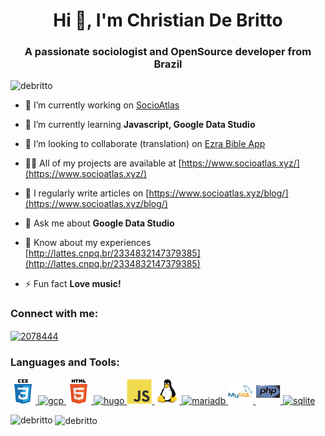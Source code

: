 <h1 align="center">Hi 👋, I'm Christian De Britto</h1>
<h3 align="center">A passionate sociologist and OpenSource developer from Brazil</h3>

<p align="left"> <img src="https://komarev.com/ghpvc/?username=debritto&label=Profile%20views&color=0e75b6&style=flat" alt="debritto" /> </p>

- 🔭 I’m currently working on [SocioAtlas](https://www.socioatlas.xyz/)

- 🌱 I’m currently learning **Javascript, Google Data Studio**

- 👯 I’m looking to collaborate (translation) on [Ezra Bible App](https://github.com/ezra-bible-app/ezra-bible-app)

- 👨‍💻 All of my projects are available at [https://www.socioatlas.xyz/](https://www.socioatlas.xyz/)

- 📝 I regularly write articles on [https://www.socioatlas.xyz/blog/](https://www.socioatlas.xyz/blog/)

- 💬 Ask me about **Google Data Studio**

- 📄 Know about my experiences [http://lattes.cnpq.br/2334832147379385](http://lattes.cnpq.br/2334832147379385)

- ⚡ Fun fact **Love music!**

<h3 align="left">Connect with me:</h3>
<p align="left">
<a href="https://stackoverflow.com/users/2078444" target="blank"><img align="center" src="https://raw.githubusercontent.com/rahuldkjain/github-profile-readme-generator/master/src/images/icons/Social/stack-overflow.svg" alt="2078444" height="30" width="40" /></a>
</p>

<h3 align="left">Languages and Tools:</h3>
<p align="left"> <a href="https://www.w3schools.com/css/" target="_blank"> <img src="https://raw.githubusercontent.com/devicons/devicon/master/icons/css3/css3-original-wordmark.svg" alt="css3" width="40" height="40"/> </a> <a href="https://cloud.google.com" target="_blank"> <img src="https://www.vectorlogo.zone/logos/google_cloud/google_cloud-icon.svg" alt="gcp" width="40" height="40"/> </a> <a href="https://www.w3.org/html/" target="_blank"> <img src="https://raw.githubusercontent.com/devicons/devicon/master/icons/html5/html5-original-wordmark.svg" alt="html5" width="40" height="40"/> </a> <a href="https://gohugo.io/" target="_blank"> <img src="https://api.iconify.design/logos-hugo.svg" alt="hugo" width="40" height="40"/> </a> <a href="https://developer.mozilla.org/en-US/docs/Web/JavaScript" target="_blank"> <img src="https://raw.githubusercontent.com/devicons/devicon/master/icons/javascript/javascript-original.svg" alt="javascript" width="40" height="40"/> </a> <a href="https://www.linux.org/" target="_blank"> <img src="https://raw.githubusercontent.com/devicons/devicon/master/icons/linux/linux-original.svg" alt="linux" width="40" height="40"/> </a> <a href="https://mariadb.org/" target="_blank"> <img src="https://www.vectorlogo.zone/logos/mariadb/mariadb-icon.svg" alt="mariadb" width="40" height="40"/> </a> <a href="https://www.mysql.com/" target="_blank"> <img src="https://raw.githubusercontent.com/devicons/devicon/master/icons/mysql/mysql-original-wordmark.svg" alt="mysql" width="40" height="40"/> </a> <a href="https://www.php.net" target="_blank"> <img src="https://raw.githubusercontent.com/devicons/devicon/master/icons/php/php-original.svg" alt="php" width="40" height="40"/> </a> <a href="https://www.sqlite.org/" target="_blank"> <img src="https://www.vectorlogo.zone/logos/sqlite/sqlite-icon.svg" alt="sqlite" width="40" height="40"/> </a> </p>

<p><img align="left" src="https://github-readme-stats.vercel.app/api/top-langs?username=debritto&show_icons=true&locale=en&layout=compact" alt="debritto" /></p>

<p>&nbsp;<img align="center" src="https://github-readme-stats.vercel.app/api?username=debritto&show_icons=true&locale=en" alt="debritto" /></p>
